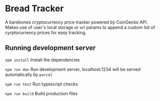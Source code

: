 # Bread Tracker

A barebones cryptocurrency price tracker powered by CoinGecko API. Makes use of user's local storage or url params to append a custom list of cyrptocurrency prices for easy tracking.

## Running development server

`npm install`
Install the dependencies

`npm run dev`
Run development server, localhost:1234 will be served automatically by `parcel`

`npm run test`
Run typescript checks

`npm run build`
Build production files
